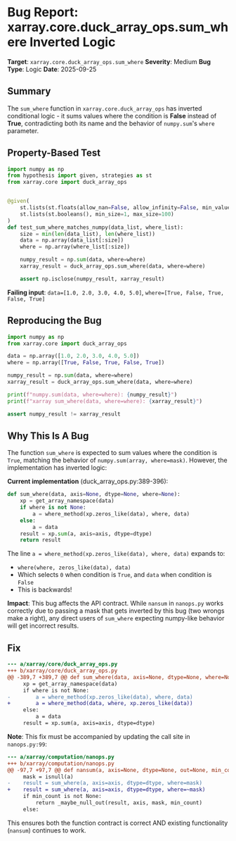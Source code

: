 # Bug Report: xarray.core.duck_array_ops.sum_where Inverted Logic

**Target**: `xarray.core.duck_array_ops.sum_where`
**Severity**: Medium
**Bug Type**: Logic
**Date**: 2025-09-25

## Summary

The `sum_where` function in `xarray.core.duck_array_ops` has inverted conditional logic - it sums values where the condition is **False** instead of **True**, contradicting both its name and the behavior of `numpy.sum`'s `where` parameter.

## Property-Based Test

```python
import numpy as np
from hypothesis import given, strategies as st
from xarray.core import duck_array_ops


@given(
    st.lists(st.floats(allow_nan=False, allow_infinity=False, min_value=-1e6, max_value=1e6), min_size=1, max_size=100),
    st.lists(st.booleans(), min_size=1, max_size=100)
)
def test_sum_where_matches_numpy(data_list, where_list):
    size = min(len(data_list), len(where_list))
    data = np.array(data_list[:size])
    where = np.array(where_list[:size])

    numpy_result = np.sum(data, where=where)
    xarray_result = duck_array_ops.sum_where(data, where=where)

    assert np.isclose(numpy_result, xarray_result)
```

**Failing input**: `data=[1.0, 2.0, 3.0, 4.0, 5.0]`, `where=[True, False, True, False, True]`

## Reproducing the Bug

```python
import numpy as np
from xarray.core import duck_array_ops

data = np.array([1.0, 2.0, 3.0, 4.0, 5.0])
where = np.array([True, False, True, False, True])

numpy_result = np.sum(data, where=where)
xarray_result = duck_array_ops.sum_where(data, where=where)

print(f"numpy.sum(data, where=where): {numpy_result}")
print(f"xarray sum_where(data, where=where): {xarray_result}")

assert numpy_result != xarray_result
```

## Why This Is A Bug

The function `sum_where` is expected to sum values where the condition is `True`, matching the behavior of `numpy.sum(array, where=mask)`. However, the implementation has inverted logic:

**Current implementation** (duck_array_ops.py:389-396):
```python
def sum_where(data, axis=None, dtype=None, where=None):
    xp = get_array_namespace(data)
    if where is not None:
        a = where_method(xp.zeros_like(data), where, data)
    else:
        a = data
    result = xp.sum(a, axis=axis, dtype=dtype)
    return result
```

The line `a = where_method(xp.zeros_like(data), where, data)` expands to:
- `where(where, zeros_like(data), data)`
- Which selects `0` when condition is `True`, and `data` when condition is `False`
- This is backwards!

**Impact**: This bug affects the API contract. While `nansum` in `nanops.py` works correctly due to passing a mask that gets inverted by this bug (two wrongs make a right), any direct users of `sum_where` expecting numpy-like behavior will get incorrect results.

## Fix

```diff
--- a/xarray/core/duck_array_ops.py
+++ b/xarray/core/duck_array_ops.py
@@ -389,7 +389,7 @@ def sum_where(data, axis=None, dtype=None, where=None):
     xp = get_array_namespace(data)
     if where is not None:
-        a = where_method(xp.zeros_like(data), where, data)
+        a = where_method(data, where, xp.zeros_like(data))
     else:
         a = data
     result = xp.sum(a, axis=axis, dtype=dtype)
```

**Note**: This fix must be accompanied by updating the call site in `nanops.py:99`:

```diff
--- a/xarray/computation/nanops.py
+++ b/xarray/computation/nanops.py
@@ -97,7 +97,7 @@ def nansum(a, axis=None, dtype=None, out=None, min_count=None):
     mask = isnull(a)
-    result = sum_where(a, axis=axis, dtype=dtype, where=mask)
+    result = sum_where(a, axis=axis, dtype=dtype, where=~mask)
     if min_count is not None:
         return _maybe_null_out(result, axis, mask, min_count)
     else:
```

This ensures both the function contract is correct AND existing functionality (`nansum`) continues to work.